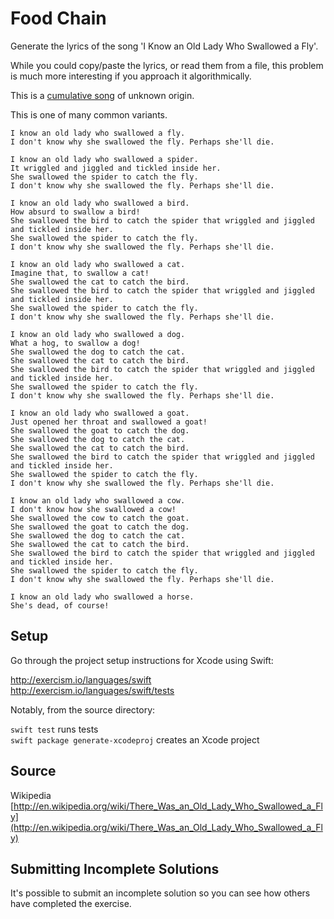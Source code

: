 # Food Chain

Generate the lyrics of the song 'I Know an Old Lady Who Swallowed a Fly'.

While you could copy/paste the lyrics,
or read them from a file, this problem is much more
interesting if you approach it algorithmically.

This is a [cumulative song](http://en.wikipedia.org/wiki/Cumulative_song) of unknown origin.

This is one of many common variants.

```text
I know an old lady who swallowed a fly.
I don't know why she swallowed the fly. Perhaps she'll die.

I know an old lady who swallowed a spider.
It wriggled and jiggled and tickled inside her.
She swallowed the spider to catch the fly.
I don't know why she swallowed the fly. Perhaps she'll die.

I know an old lady who swallowed a bird.
How absurd to swallow a bird!
She swallowed the bird to catch the spider that wriggled and jiggled and tickled inside her.
She swallowed the spider to catch the fly.
I don't know why she swallowed the fly. Perhaps she'll die.

I know an old lady who swallowed a cat.
Imagine that, to swallow a cat!
She swallowed the cat to catch the bird.
She swallowed the bird to catch the spider that wriggled and jiggled and tickled inside her.
She swallowed the spider to catch the fly.
I don't know why she swallowed the fly. Perhaps she'll die.

I know an old lady who swallowed a dog.
What a hog, to swallow a dog!
She swallowed the dog to catch the cat.
She swallowed the cat to catch the bird.
She swallowed the bird to catch the spider that wriggled and jiggled and tickled inside her.
She swallowed the spider to catch the fly.
I don't know why she swallowed the fly. Perhaps she'll die.

I know an old lady who swallowed a goat.
Just opened her throat and swallowed a goat!
She swallowed the goat to catch the dog.
She swallowed the dog to catch the cat.
She swallowed the cat to catch the bird.
She swallowed the bird to catch the spider that wriggled and jiggled and tickled inside her.
She swallowed the spider to catch the fly.
I don't know why she swallowed the fly. Perhaps she'll die.

I know an old lady who swallowed a cow.
I don't know how she swallowed a cow!
She swallowed the cow to catch the goat.
She swallowed the goat to catch the dog.
She swallowed the dog to catch the cat.
She swallowed the cat to catch the bird.
She swallowed the bird to catch the spider that wriggled and jiggled and tickled inside her.
She swallowed the spider to catch the fly.
I don't know why she swallowed the fly. Perhaps she'll die.

I know an old lady who swallowed a horse.
She's dead, of course!
```

## Setup

Go through the project setup instructions for Xcode using Swift:

http://exercism.io/languages/swift  
http://exercism.io/languages/swift/tests

Notably, from the source directory:

`swift test` runs tests  
`swift package generate-xcodeproj` creates an Xcode project


## Source

Wikipedia [http://en.wikipedia.org/wiki/There_Was_an_Old_Lady_Who_Swallowed_a_Fly](http://en.wikipedia.org/wiki/There_Was_an_Old_Lady_Who_Swallowed_a_Fly)

## Submitting Incomplete Solutions
It's possible to submit an incomplete solution so you can see how others have completed the exercise.

